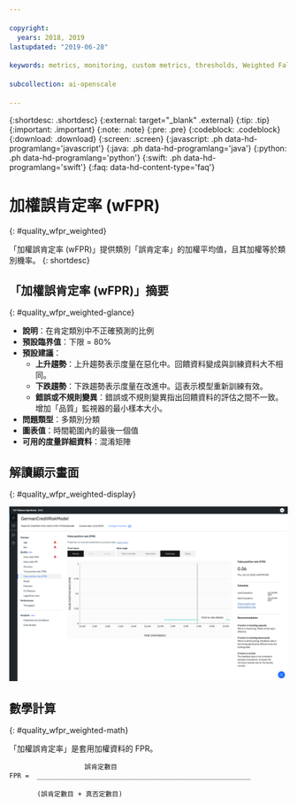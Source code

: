 ```yaml
---

copyright:
  years: 2018, 2019
lastupdated: "2019-06-28"

keywords: metrics, monitoring, custom metrics, thresholds, Weighted False Positive Rate, wFPR

subcollection: ai-openscale

---
```


{:shortdesc: .shortdesc}
{:external: target="_blank" .external}
{:tip: .tip}
{:important: .important}
{:note: .note}
{:pre: .pre}
{:codeblock: .codeblock}
{:download: .download}
{:screen: .screen}
{:javascript: .ph data-hd-programlang='javascript'}
{:java: .ph data-hd-programlang='java'}
{:python: .ph data-hd-programlang='python'}
{:swift: .ph data-hd-programlang='swift'}
{:faq: data-hd-content-type='faq'}

# 加權誤肯定率 (wFPR)
{: #quality_wfpr_weighted}

「加權誤肯定率 (wFPR)」提供類別「誤肯定率」的加權平均值，且其加權等於類別機率。
{: shortdesc}

## 「加權誤肯定率 (wFPR)」摘要
{: #quality_wfpr_weighted-glance}

- **說明**：在肯定類別中不正確預測的比例
- **預設臨界值**：下限 = 80%
- **預設建議**：
   - **上升趨勢**：上升趨勢表示度量在惡化中。回饋資料變成與訓練資料大不相同。
   - **下跌趨勢**：下跌趨勢表示度量在改進中。這表示模型重新訓練有效。
   - **錯誤或不規則變異**：錯誤或不規則變異指出回饋資料的評估之間不一致。增加「品質」監視器的最小樣本大小。
- **問題類型**：多類別分類
- **圖表值**：時間範圍內的最後一個值
- **可用的度量詳細資料**：混淆矩陣

## 解讀顯示畫面
{: #quality_wfpr_weighted-display}

![顯示「加權誤肯定率」圖表。](images/quality-fpr.png)

## 數學計算
{: #quality_wfpr_weighted-math}

「加權誤肯定率」是套用加權資料的 FPR。

```
                   誤肯定數目
FPR =  ______________________________________________________

       (誤肯定數目 + 真否定數目)
```

